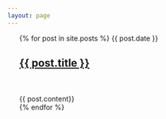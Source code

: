 ```yaml
---
layout: page
---
```

<ul>
{% for post in site.posts %}
{{ post.date }}
<br>
<h2><a href="{{ post.url }}">{{ post.title }}</a></h2>
<br>
<br>
{{ post.content}}
<br>
{% endfor %}
</ul>


